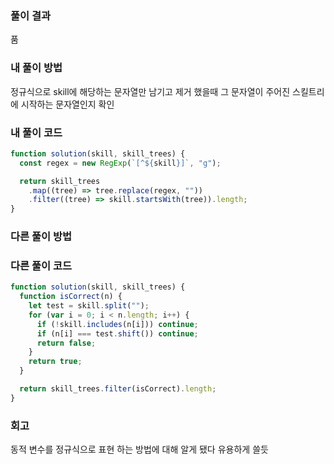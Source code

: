 ### 풀이 결과

품

### 내 풀이 방법

정규식으로 skill에 해당하는 문자열만 남기고 제거 했을때 그 문자열이 주어진 스킬트리에 시작하는 문자열인지 확인

### 내 풀이 코드

```js
function solution(skill, skill_trees) {
  const regex = new RegExp(`[^${skill}]`, "g");

  return skill_trees
    .map((tree) => tree.replace(regex, ""))
    .filter((tree) => skill.startsWith(tree)).length;
}
```

### 다른 풀이 방법

### 다른 풀이 코드

```js
function solution(skill, skill_trees) {
  function isCorrect(n) {
    let test = skill.split("");
    for (var i = 0; i < n.length; i++) {
      if (!skill.includes(n[i])) continue;
      if (n[i] === test.shift()) continue;
      return false;
    }
    return true;
  }

  return skill_trees.filter(isCorrect).length;
}
```

### 회고

동적 변수를 정규식으로 표현 하는 방법에 대해 알게 됐다 유용하게 쓸듯
